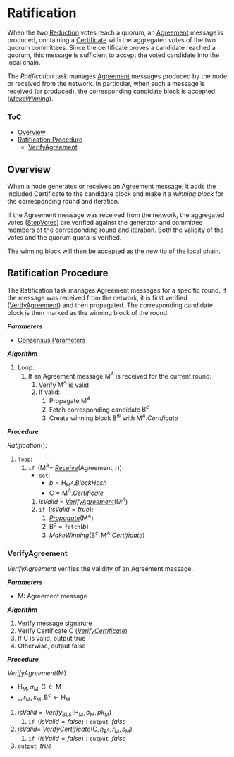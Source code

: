 # Ratification
When the two [Reduction][red] votes reach a quorum, an [Agreement][amsg] message is produced, containing a [Certificate][cert] with the aggregated votes of the two quorum committees.
Since the certificate proves a candidate reached a quorum, this message is sufficient to accept the voted candidate into the local chain.

The *Ratification* task manages [Agreement][amsg] messages produced by the node or received from the network. In particular, when such a message is received (or produced), the corresponding candidate block is accepted ([*MakeWinning*][mw]).

### ToC
  - [Overview](#overview)
  - [Ratification Procedure](#ratification-procedure)
    - [VerifyAgreement](#verifyagreement)

## Overview
When a node generates or receives an $\mathsf{Agreement}$ message, it adds the included $\mathsf{Certificate}$ to the candidate block and make it a *winning block* for the corresponding round and iteration. 

If the $\mathsf{Agreement}$ message was received from the network, the aggregated votes ([StepVotes][sv]) are verified against the generator and committee members of the corresponding round and iteration. Both the validity of the votes and the quorum quota is verified.

The winning block will then be accepted as the new tip of the local chain.

## Ratification Procedure
The Ratification task manages $\mathsf{Agreement}$ messages for a specific round. If the message was received from the network, it is first verified ([VerifyAgreement][va]) and then propagated.
The corresponding candidate block is then marked as the winning block of the round. 

***Parameters***
- [Consensus Parameters][cparams]

***Algorithm***
1. Loop:
   1. If an $\mathsf{Agreement}$ message $\mathsf{M}^A$ is received for the current round:
      1. Verify $\mathsf{M}^A$ is valid
      2. If valid:
         1. Propagate $\mathsf{M}^A$
         2. Fetch corresponding candidate $\mathsf{B}^c$
         3. Create winning block $\mathsf{B}^w$ with $\mathsf{M}^A.Certificate$

***Procedure***

$\boldsymbol{\textit{Ratification}}( ) :$
1. $\texttt{loop}$:   
   1.  $\texttt{if } (\mathsf{M}^A =$ [*Receive*][mx]$(\mathsf{Agreement}, r)):$
       -  $\texttt{set}:$
          -  $b = \mathsf{H}_{\mathsf{M}^A}.BlockHash$
          -  $\mathsf{C} = \mathsf{M}^A.Certificate$
       1. $isValid$ = [*VerifyAgreement*][va]$(\mathsf{M}^A)$
       2. $\texttt{if } (isValid = true)$:
          1. [*Propagate*][mx]$(\mathsf{M}^A)$
          <!-- TODO: define candidate pool and functions -->
          2. $\mathsf{B}^c = \texttt{fetch}(b)$
          3. [*MakeWinning*][mw]$(\mathsf{B}^c, \mathsf{M}^A.Certificate)$


### VerifyAgreement
*VerifyAgreement* verifies the validity of an $\mathsf{Agreement}$ message.

***Parameters***
- $\mathsf{M}$: $\mathsf{Agreement}$ message

***Algorithm***
1. Verify message signature <!-- TODO: remove this -->
2. Verify Certificate $\mathsf{C}$ ([*VerifyCertificate*][vc])
3. If $\mathsf{C}$ is valid, output true
4. Otherwise, output false

***Procedure***
<!-- TODO: get blockhash from M and retrieve candidate block, if known -->
$VerifyAgreement(\mathsf{M})$
- $`\mathsf{H_M}, \sigma_{\mathsf{M}}, \mathsf{C} \leftarrow \mathsf{M}`$
- $`\_, r_{\mathsf{M}}, s_{\mathsf{M}}, \mathsf{B}^c \leftarrow \mathsf{H_M}`$

1. $isValid = Verify_{BLS}(\mathsf{H_M}, \sigma_{\mathsf{M}}, pk_{\mathsf{M}})$
   1. $\texttt{if } (isValid = false) : \texttt{output } false$
2. $isValid =$ [*VerifyCertificate*][vc]$(\mathsf{C}, \eta_{\mathsf{B}^c}, r_{\mathsf{M}}, s_{\mathsf{M}})$
   1. $\texttt{if } (isValid = false) : \texttt{output } false$
3. $\texttt{output } true$

<!------------------------- LINKS ------------------------->
<!-- https://github.com/dusk-network/dusk-protocol/tree/main/consensus/ratification/README.md -->
[rat]: #ratification-procedure
[mw]:  #makewinning
[va]:  #verifyagreement

<!-- Consensus -->
[cparams]: https://github.com/dusk-network/dusk-protocol/tree/main/consensus/README.md#parameters
<!-- Reduction -->
[red]: https://github.com/dusk-network/dusk-protocol/tree/main/consensus/reduction/README.md 
[sv]: https://github.com/dusk-network/dusk-protocol/tree/main/consensus/reduction/README.md#stepvotes
<!-- Messages -->
[mx]:  https://github.com/dusk-network/dusk-protocol/tree/main/consensus/messages/README.md#message-exchange
[amsg]: https://github.com/dusk-network/dusk-protocol/tree/main/consensus/messages/README.md#agreement-message
<!-- Chain Management -->
[cert]: https://github.com/dusk-network/dusk-protocol/tree/main/consensus/chain-management/README.md#certificate
[vc]: https://github.com/dusk-network/dusk-protocol/tree/main/consensus/chain-management/README.md#verifycertificate